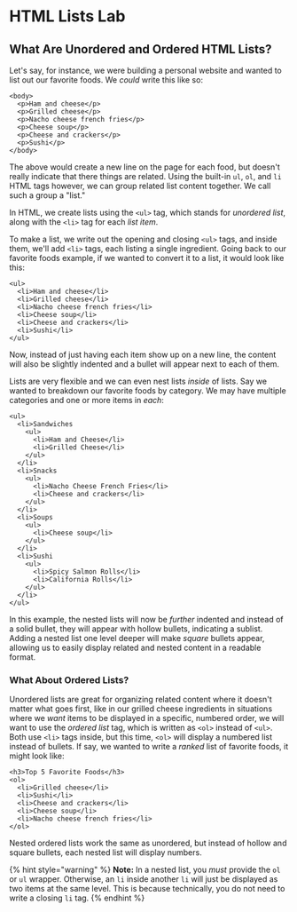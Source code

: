 # HTML Lists Lab

## What Are Unordered and Ordered HTML Lists?

Let's say, for instance, we were building a personal website and wanted to list out our favorite foods. We _could_ write this like so:

```markup
<body>
  <p>Ham and cheese</p>
  <p>Grilled cheese</p>
  <p>Nacho cheese french fries</p>
  <p>Cheese soup</p>
  <p>Cheese and crackers</p>
  <p>Sushi</p>
</body>
```

The above would create a new line on the page for each food, but doesn't really indicate that there things are related. Using the built-in `ul`, `ol`, and `li` HTML tags however, we can group related list content together. We call such a group a "list."

In HTML, we create lists using the `<ul>` tag, which stands for _unordered list_, along with the `<li>` tag for each _list item_.

To make a list, we write out the opening and closing `<ul>` tags, and inside them, we'll add `<li>` tags, each listing a single ingredient. Going back to our favorite foods example, if we wanted to convert it to a list, it would look like this:

```markup
<ul>
  <li>Ham and cheese</li>
  <li>Grilled cheese</li>
  <li>Nacho cheese french fries</li>
  <li>Cheese soup</li>
  <li>Cheese and crackers</li>
  <li>Sushi</li>
</ul>
```

Now, instead of just having each item show up on a new line, the content will also be slightly indented and a bullet will appear next to each of them.

Lists are very flexible and we can even nest lists _inside_ of lists. Say we wanted to breakdown our favorite foods by category. We may have multiple categories and one or more items in _each_:

```markup
<ul>
  <li>Sandwiches
    <ul>
      <li>Ham and Cheese</li>
      <li>Grilled Cheese</li>
    </ul>
  </li>
  <li>Snacks
    <ul>
      <li>Nacho Cheese French Fries</li>
      <li>Cheese and crackers</li>
    </ul>
  </li>
  <li>Soups
    <ul>
      <li>Cheese soup</li>
    </ul>
  </li>
  <li>Sushi
    <ul>
      <li>Spicy Salmon Rolls</li>
      <li>California Rolls</li>
    </ul>
  </li>
</ul>
```

In this example, the nested lists will now be _further_ indented and instead of a solid bullet, they will appear with hollow bullets, indicating a sublist. Adding a nested list one level deeper will make _square_ bullets appear, allowing us to easily display related and nested content in a readable format.

### What About Ordered Lists?

Unordered lists are great for organizing related content where it doesn't matter what goes first, like in our grilled cheese ingredients in situations where we _want_ items to be displayed in a specific, numbered order, we will want to use the _ordered list_ tag, which is written as `<ol>` instead of `<ul>`. Both use `<li>` tags inside, but this time, `<ol>` will display a numbered list instead of bullets. If say, we wanted to write a _ranked_ list of favorite foods, it might look like:

```markup
<h3>Top 5 Favorite Foods</h3>
<ol>
  <li>Grilled cheese</li>
  <li>Sushi</li>
  <li>Cheese and crackers</li>
  <li>Cheese soup</li>
  <li>Nacho cheese french fries</li>
</ol>
```

Nested ordered lists work the same as unordered, but instead of hollow and square bullets, each nested list will display numbers.

{% hint style="warning" %}
**Note:** In a nested list, you _must_ provide the `ol` or `ul` wrapper. Otherwise, an `li` inside another `li` will just be displayed as two items at the same level. This is because technically, you do not need to write a closing `li` tag.
{% endhint %}
